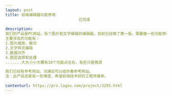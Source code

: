 ```yaml
---                
layout: post       
title: 前端编辑器功能修改
                                已完成
           
description: 
我们的产品是PC网站，有个图片和文字编辑的编辑器，目前已经做了第一版，需要做一些功能修改。
主要涉及的功能有：
1.图片缩放、裁切
2.文字样式编辑
3.数据对齐
4.图层选择和处理
.......大大小小大概有10个功能点左右，有些只是微调

我们已经有参考网站，沟通后可以给你看参考网站。
注：此产品还是有一些难度，希望前端技术好的工程师接单。
     
contenturl: https://pro.lagou.com/project/3293.html      
---                 
```

